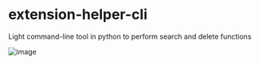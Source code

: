 # extension-helper-cli
Light command-line tool in python to perform search and delete functions
  
    
    

![image](https://github.com/SekaiJu7/extension-helper-cli/assets/89867554/fbeb3d09-a56d-4e33-803c-f6d35ff98d69)
